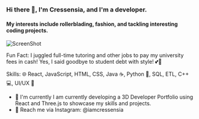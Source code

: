 ### Hi there 👋, I'm Cressensia, and I'm a developer. 
#### My interests include rollerblading, fashion, and tackling interesting coding projects.

![ScreenShot](mutianyu_cat.jpg)

Fun Fact: I juggled full-time tutoring and other jobs to pay my university fees in cash! Yes, I said goodbye to student debt with style! 💕💫

Skills: 🌐 React, JavaScript, HTML, CSS, Java ☕, Python 🐍, SQL, ETL, C++ 💻, UI/UX 🎨

- 🥳 I'm currently I am currently developing a 3D Developer Portfolio using React and Three.js to showcase my skills and projects.
- 📩 Reach me via Instagram: @iamcressensia



